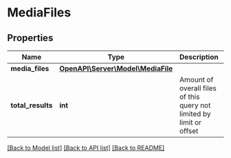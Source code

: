 # MediaFiles

## Properties
Name | Type | Description | Notes
------------ | ------------- | ------------- | -------------
**media_files** | [**OpenAPI\Server\Model\MediaFile**](MediaFile.md) |  | [optional] 
**total_results** | **int** | Amount of overall files of this query not limited by limit or offset | [optional] 

[[Back to Model list]](../README.md#documentation-for-models) [[Back to API list]](../README.md#documentation-for-api-endpoints) [[Back to README]](../README.md)


